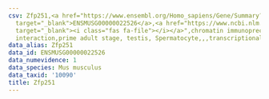 ```yaml
---
csv: Zfp251,<a href="https://www.ensembl.org/Homo_sapiens/Gene/Summary?db=core;g=ENSMUSG00000022526"
  target="_blank">ENSMUSG00000022526</a>,<a href="https://www.ncbi.nlm.nih.gov/pubmed/25450459"
  target="_blank"><i class="fas fa-file"></i></a>",chromatin immunoprecipitation assay,direct
  interaction,prime adult stage, testis, Spermatocyte,,,transcriptional regulation,
data_alias: Zfp251
data_id: ENSMUSG00000022526
data_numevidence: 1
data_species: Mus musculus
data_taxid: '10090'
title: Zfp251
---
```


